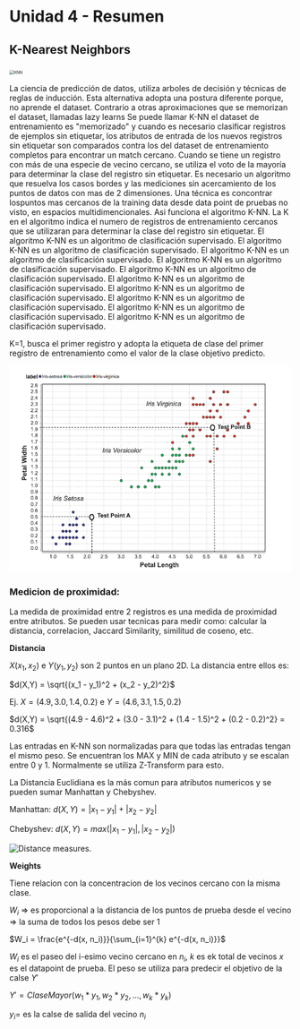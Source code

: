 # Unidad 4 - Resumen

## K-Nearest Neighbors

<img src="https://miro.medium.com/v2/resize:fit:1358/1*T8Pnw0kiVbrPGnqnB2I_Zw.jpeg" alt="KNN" style="zoom:50%;" />

La ciencia de predicción de datos, utiliza arboles de decisión y técnicas de reglas de inducción.
Esta alternativa adopta una postura diferente porque, no aprende el dataset. Contrario a otras aproximaciones que se memorizan el dataset, llamadas lazy learns
Se puede llamar K-NN el dataset de entrenamiento  es "memorizado" y cuando es necesario clasificar registros de ejemplos sin etiquetar, los atributos de entrada de los nuevos registros sin etiquetar son comparados contra los del dataset de entrenamiento completos para encontrar un match cercano.
Cuando se tiene un registro con más de una especie de vecino cercano, se utiliza el voto de la mayoría para determinar la clase del registro sin etiquetar. Es necesario un algoritmo que resuelva los casos bordes y las mediciones sin acercamiento de los puntos de datos con mas de 2 dimensiones. Una técnica es concontrar lospuntos mas cercanos de la training data desde data point de pruebas no visto, en espacios multidimencionales. Asi funciona el algoritmo K-NN.
La K en el algoritmo indica el numero de registros de entrenamiento cercanos que se utilizaran para determinar la clase del registro sin etiquetar. El algoritmo K-NN es un algoritmo de clasificación supervisado. El algoritmo K-NN es un algoritmo de clasificación supervisado. El algoritmo K-NN es un algoritmo de clasificación supervisado. El algoritmo K-NN es un algoritmo de clasificación supervisado. El algoritmo K-NN es un algoritmo de clasificación supervisado. El algoritmo K-NN es un algoritmo de clasificación supervisado. El algoritmo K-NN es un algoritmo de clasificación supervisado. El algoritmo K-NN es un algoritmo de clasificación supervisado. El algoritmo K-NN es un algoritmo de clasificación supervisado. El algoritmo K-NN es un algoritmo de clasificación supervisado.

K=1, busca el primer registro y adopta la etiqueta de clase del primer registro de entrenamiento como el valor de la clase objetivo predicto.

![K-Nearest Neighbors](K-Nearest_Neighbors.png)

### Medicion de proximidad:

La medida de proximidad entre 2 registros es una medida de proximidad entre atributos. Se pueden usar tecnicas para medir como: calcular la distancia, correlacion, Jaccard Similarity, similitud de coseno, etc.

**Distancia**

$X(x_1, x_2)$ e $Y(y_1, y_2)$ son 2 puntos en un plano 2D. La distancia entre ellos es:

$d(X,Y) = \sqrt{(x_1 - y_1)^2 + (x_2 - y_2)^2}$

Ej. $X=(4.9, 3.0, 1.4, 0.2)$ e $Y=(4.6, 3.1, 1.5, 0.2)$

$d(X,Y) = \sqrt{(4.9 - 4.6)^2 + (3.0 - 3.1)^2 + (1.4 - 1.5)^2 + (0.2 - 0.2)^2} = 0.316$

Las entradas en K-NN son normalizadas para que todas las entradas tengan el mismo peso. Se encuentran los MAX y MIN de cada atributo y se escalan entre 0 y 1. Normalmente se utiliza Z-Transform para esto.

La Distancia Euclidiana es la más comun para atributos numericos y se pueden sumar Manhattan y Chebyshev.

Manhattan: $d(X,Y) = |x_1 - y_1| + |x_2 - y_2|$

Chebyshev: $d(X,Y) = max(|x_1 - y_1|, |x_2 - y_2|)$

![Distance measures.](Distance_measures..png)

**Weights** 

Tiene relacion con la concentracion de los vecinos cercano con la misma clase.

$W_i$ => es proporcional a la distancia de los puntos de prueba desde el vecino
    => la suma de todos los pesos debe ser 1

$W_i = \frac{e^{-d(x, n_i)}}{\sum_{i=1}^{k} e^{-d(x, n_i)}}$

$W_i$ es el paseo del i-esimo vecino cercano en $n_i$,  $k$ es ek total de vecinos $x$ es el datapoint de prueba. El peso se utiliza para predecir el objetivo de la calse $Y'$

$Y' = ClaseMayor(w_1*y_1, w_2*y_2, ... , w_k*y_k)$

$y_i =$ es la calse de salida del vecino $n_i$